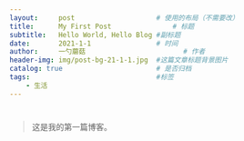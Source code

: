 ```yaml
---
layout:     post   				    # 使用的布局（不需要改）
title:      My First Post 				# 标题 
subtitle:   Hello World, Hello Blog #副标题
date:       2021-1-1 				# 时间
author:     一勺蘑菇 						# 作者
header-img: img/post-bg-21-1-1.jpg 	#这篇文章标题背景图片
catalog: true 						# 是否归档
tags:								#标签
    - 生活
---
```


# #
>这是我的第一篇博客。

